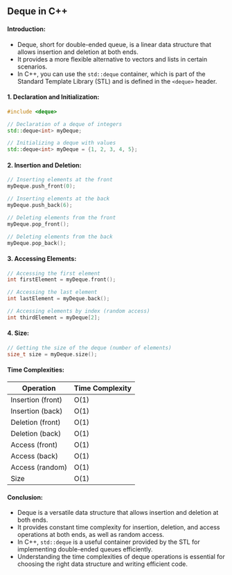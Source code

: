 ## Deque in C++

#### Introduction:
- Deque, short for double-ended queue, is a linear data structure that allows insertion and deletion at both ends.
- It provides a more flexible alternative to vectors and lists in certain scenarios.
- In C++, you can use the `std::deque` container, which is part of the Standard Template Library (STL) and is defined in the `<deque>` header.

#### 1. Declaration and Initialization:
```cpp
#include <deque>

// Declaration of a deque of integers
std::deque<int> myDeque;

// Initializing a deque with values
std::deque<int> myDeque = {1, 2, 3, 4, 5};
```

#### 2. Insertion and Deletion:
```cpp
// Inserting elements at the front
myDeque.push_front(0);

// Inserting elements at the back
myDeque.push_back(6);

// Deleting elements from the front
myDeque.pop_front();

// Deleting elements from the back
myDeque.pop_back();
```

#### 3. Accessing Elements:
```cpp
// Accessing the first element
int firstElement = myDeque.front();

// Accessing the last element
int lastElement = myDeque.back();

// Accessing elements by index (random access)
int thirdElement = myDeque[2];
```

#### 4. Size:
```cpp
// Getting the size of the deque (number of elements)
size_t size = myDeque.size();
```

#### Time Complexities:

| Operation         | Time Complexity |
|-------------------|-----------------|
| Insertion (front) | O(1)            |
| Insertion (back)  | O(1)            |
| Deletion (front)  | O(1)            |
| Deletion (back)   | O(1)            |
| Access (front)    | O(1)            |
| Access (back)     | O(1)            |
| Access (random)   | O(1)            |
| Size              | O(1)            |

#### Conclusion:
- Deque is a versatile data structure that allows insertion and deletion at both ends.
- It provides constant time complexity for insertion, deletion, and access operations at both ends, as well as random access.
- In C++, `std::deque` is a useful container provided by the STL for implementing double-ended queues efficiently.
- Understanding the time complexities of deque operations is essential for choosing the right data structure and writing efficient code.